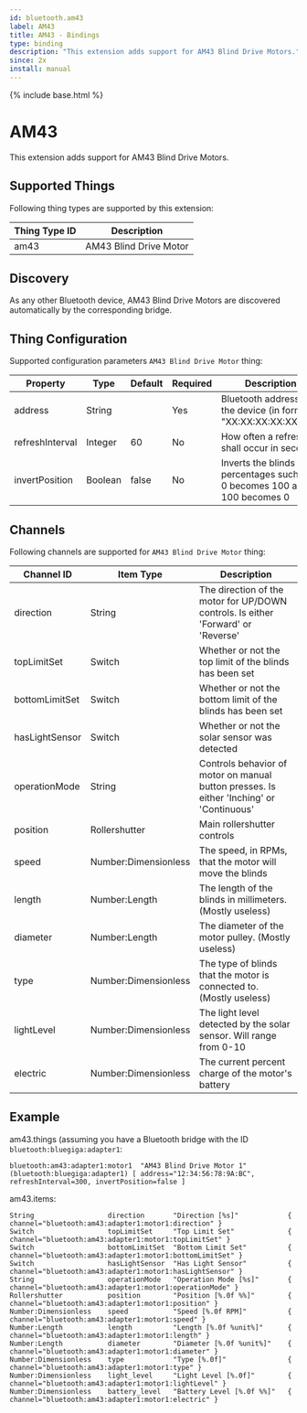 ```yaml
---
id: bluetooth.am43
label: AM43
title: AM43 - Bindings
type: binding
description: "This extension adds support for AM43 Blind Drive Motors."
since: 2x
install: manual
---
```


<!-- Attention authors: Do not edit directly. Please add your changes to the appropriate source repository -->

{% include base.html %}

# AM43

This extension adds support for AM43 Blind Drive Motors.

## Supported Things

Following thing types are supported by this extension:

| Thing Type ID | Description                   |
|---------------|-------------------------------|
| am43          | AM43 Blind Drive Motor        |


## Discovery

As any other Bluetooth device, AM43 Blind Drive Motors are discovered automatically by the corresponding bridge.

## Thing Configuration

Supported configuration parameters `AM43 Blind Drive Motor` thing:

| Property                        | Type    | Default | Required | Description                                                              |
|---------------------------------|---------|---------|----------|--------------------------------------------------------------------------|
| address                         | String  |         | Yes      | Bluetooth address of the device (in format "XX:XX:XX:XX:XX:XX")          |
| refreshInterval                 | Integer | 60      | No       | How often a refresh shall occur in seconds                               |
| invertPosition                  | Boolean | false   | No       | Inverts the blinds percentages such that 0 becomes 100 and 100 becomes 0 |

## Channels

Following channels are supported for `AM43 Blind Drive Motor` thing:

| Channel ID     | Item Type            | Description                                                                               |
|----------------|----------------------|-------------------------------------------------------------------------------------------|
| direction      | String               | The direction of the motor for UP/DOWN controls. Is either 'Forward' or 'Reverse'         |
| topLimitSet    | Switch               | Whether or not the top limit of the blinds has been set                                   |
| bottomLimitSet | Switch               | Whether or not the bottom limit of the blinds has been set                                |
| hasLightSensor | Switch               | Whether or not the solar sensor was detected                                              |
| operationMode  | String               | Controls behavior of motor on manual button presses. Is either 'Inching' or 'Continuous'  |
| position       | Rollershutter        | Main rollershutter controls                                                               |
| speed          | Number:Dimensionless | The speed, in RPMs, that the motor will move the blinds                                   |
| length         | Number:Length        | The length of the blinds in millimeters. (Mostly useless)                                 |
| diameter       | Number:Length        | The diameter of the motor pulley. (Mostly useless)                                        |
| type           | Number:Dimensionless | The type of blinds that the motor is connected to. (Mostly useless)                       |
| lightLevel     | Number:Dimensionless | The light level detected by the solar sensor. Will range from 0-10                        |
| electric       | Number:Dimensionless | The current percent charge of the motor's battery                                         |

## Example

am43.things (assuming you have a Bluetooth bridge with the ID `bluetooth:bluegiga:adapter1`:

```
bluetooth:am43:adapter1:motor1  "AM43 Blind Drive Motor 1" (bluetooth:bluegiga:adapter1) [ address="12:34:56:78:9A:BC", refreshInterval=300, invertPosition=false ]
```

am43.items:

```
String                  direction       "Direction [%s]"            { channel="bluetooth:am43:adapter1:motor1:direction" }
Switch                  topLimitSet     "Top Limit Set"             { channel="bluetooth:am43:adapter1:motor1:topLimitSet" }
Switch                  bottomLimitSet  "Bottom Limit Set"          { channel="bluetooth:am43:adapter1:motor1:bottomLimitSet" }
Switch                  hasLightSensor  "Has Light Sensor"          { channel="bluetooth:am43:adapter1:motor1:hasLightSensor" }
String                  operationMode   "Operation Mode [%s]"       { channel="bluetooth:am43:adapter1:motor1:operationMode" }
Rollershutter           position        "Position [%.0f %%]"        { channel="bluetooth:am43:adapter1:motor1:position" }
Number:Dimensionless    speed           "Speed [%.0f RPM]"          { channel="bluetooth:am43:adapter1:motor1:speed" }
Number:Length           length          "Length [%.0f %unit%]"      { channel="bluetooth:am43:adapter1:motor1:length" }
Number:Length           diameter        "Diameter [%.0f %unit%]"    { channel="bluetooth:am43:adapter1:motor1:diameter" }
Number:Dimensionless    type            "Type [%.0f]"               { channel="bluetooth:am43:adapter1:motor1:type" }
Number:Dimensionless    light_level     "Light Level [%.0f]"        { channel="bluetooth:am43:adapter1:motor1:lightLevel" }
Number:Dimensionless    battery_level   "Battery Level [%.0f %%]"   { channel="bluetooth:am43:adapter1:motor1:electric" }
```



